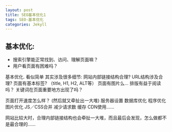 ```yaml
---
layout: post
title: SEO基本优化1　
tags: SEO-基本优化
categories: Jekyll
---
```


## 基本优化:
- 搜索引擎能正常找到、访问、理解页面嘛？
- 用户看页面有困难吗？


基本优化. 看似简单 其实涉及很多细节:
网站内部链接结构合理?
URL结构涉及合理?
页面有基本标签? （title, H1, H2, ALT等）
页面有图片么...
排版有益于阅读吗？
关键词在页面重要地方出现了吗？

页面打开速度怎么样？
(然后就又牵扯出一大堆)
服务器设置
数据库优化
程序优化
图片优化
JS／CSS合并
减少请求数
缓存
CDN使用……


网站比较大时，合理内部链接结构也会牵扯一大堆，而且最后会发现，怎么做都不是最合理的……



































